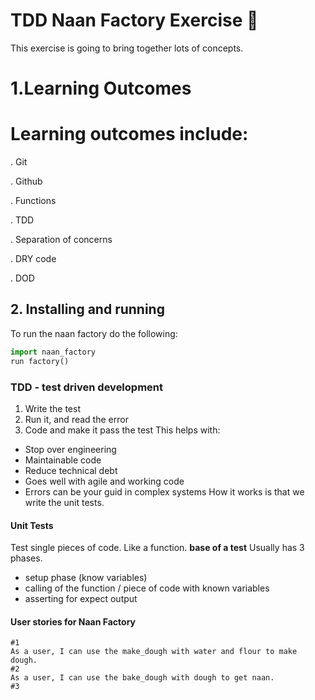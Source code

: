 # TDD Naan Factory Exercise 🌮

This exercise is going to bring together lots of concepts.

# 1.Learning Outcomes

# Learning outcomes include:

. Git

. Github

. Functions

. TDD

. Separation of concerns

. DRY code

. DOD

## 2. Installing and running
To run the naan factory do the following:
```python
import naan_factory
run factory()
```
### TDD - test driven development
1. Write the test
2. Run it, and read the error
3. Code and make it pass the test
This helps with:
- Stop over engineering
- Maintainable code
- Reduce technical debt
- Goes well with agile and working code
- Errors can be your guid in complex systems
How it works is that we write the unit tests.
#### Unit Tests
Test single pieces of code. Like a function.
**base of a test**
Usually has 3 phases.
- setup phase (know variables)
- calling of the function / piece of code with known variables
- asserting for expect output
#### User stories for Naan Factory
```
#1
As a user, I can use the make_dough with water and flour to make dough.
#2
As a user, I can use the bake_dough with dough to get naan.
#3